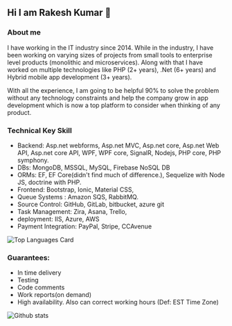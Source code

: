 ## Hi I am Rakesh Kumar 👋

### About me
I have working in the IT industry since 2014. While in the industry, I have been working on varying sizes of projects from small tools to enterprise level products (monolithic and microservices). Along with that I have worked on multiple technologies like PHP (2+ years),  .Net (6+ years) and Hybrid mobile app development (3+ years).

With all the experience, I am going to be helpful 90% to solve the problem without any technology constraints and help the company grow in app development which is now a top platform to consider when thinking of any product.

### Technical Key Skill

- Backend: Asp.net webforms, Asp.net MVC, Asp.net core, Asp.net Web API, Asp.net core API, WPF, WPF core, SignalR, Nodejs, PHP core, PHP symphony.
- DBs: MongoDB, MSSQL, MySQL,  Firebase NoSQL DB
- ORMs:  EF, EF Core(didn't find much of difference.), Sequelize with Node JS, doctrine with PHP.
- Frontend: Bootstrap, Ionic, Material CSS,  
- Queue Systems : Amazon SQS, RabbitMQ.
- Source Control: GitHub, GitLab, bitbucket, azure git
- Task Management:  Zira, Asana, Trello,
- deployment: IIS, Azure, AWS
- Payment Integration: PayPal, Stripe, CCAvenue

![Top Languages Card](https://github-readme-stats.vercel.app/api/top-langs/?username=rakeshyadvanshi)


### Guarantees:
- In time delivery
- Testing
- Code comments
- Work reports(on demand)
- High availability. Also can correct working hours (Def: EST Time Zone)

![Github stats](https://github-readme-stats.vercel.app/api?username=rakeshyadvanshi&theme=highcontrast&show_icons=true&count_private=true)


<!--
**RakeshYadvanshi/rakeshyadvanshi** is a ✨ _special_ ✨ repository because its `README.md` (this file) appears on your GitHub profile.

Here are some ideas to get you started:

- 🔭 I’m currently working on ...
- 🌱 I’m currently learning ...
- 👯 I’m looking to collaborate on ...
- 🤔 I’m looking for help with ...
- 💬 Ask me about ...
- 📫 How to reach me: ...
- 😄 Pronouns: ...
- ⚡ Fun fact: ...
-->
